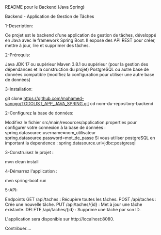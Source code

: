 README pour le Backend (Java Spring)

Backend - Application de Gestion de Tâches

1-Description:

Ce projet est le backend d'une application de gestion de tâches, développé en Java avec le framework Spring Boot. Il expose des API REST pour créer, mettre à jour, lire et supprimer des tâches.

2-Prérequis:

Java JDK 17 ou supérieur
Maven 3.8.1 ou supérieur (pour la gestion des dépendances et la construction du projet)
PostgreSQL ou autre base de données compatible (modifiez la configuration pour utiliser une autre base de données)

3-Installation:

git clone https://github.com/mohamed-sanogo/TODOLIST_APP_JAVA_SPRING.git
cd nom-du-repository-backend

2-Configurez la base de données:

Modifiez le fichier src/main/resources/application.properties pour configurer votre connexion à la base de données :
spring.datasource.username=nom_utilisateur
spring.datasource.password=mot_de_passe
Si vous utiliser postgreSQL en important la dependence :
spring.datasource.url=jdbc:postgresql 

3-Construisez le projet :

mvn clean install

4-Démarrez l'application :

mvn spring-boot:run

5-API:

Endpoints
GET /api/taches : Récupère toutes les tâches.
POST /api/taches : Crée une nouvelle tâche.
PUT /api/taches/{id} : Met à jour une tâche existante.
DELETE /api/taches/{id} : Supprime une tâche par son ID.

L'application sera disponible sur http://localhost:8080.

Contribuer....